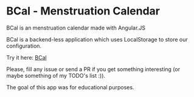# BCal - Menstruation Calendar

BCal is an menstruation calendar made with Angular.JS

BCal is a backend-less application which uses LocalStorage to store our configuration.

Try it here: [BCal](http://bcal.foxandxss.net)

Please, fill any issue or send a PR if you get something interesting (or maybe something of my TODO's list :)).

The goal of this app was for educational purposes.
